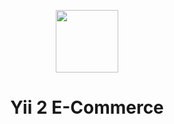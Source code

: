 <p align="center">
    <a href="https://github.com/njugunadesmond/ecommerce" target="_blank">
        <img src="https://avatars0.githubusercontent.com/u/993323" height="100px">
    </a>
    <h1 align="center">Yii 2 E-Commerce</h1>
    <br>
</p>


